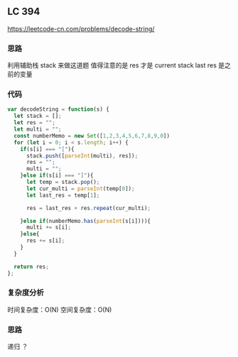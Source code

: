 ## LC 394

https://leetcode-cn.com/problems/decode-string/

### 思路

利用辅助栈 stack 来做这道题
值得注意的是 res 才是 current stack last res 是之前的变量

### 代码

```JavaScript
var decodeString = function(s) {
  let stack = [];
  let res = "";
  let multi = "";
  const numberMemo = new Set([1,2,3,4,5,6,7,8,9,0])
  for (let i = 0; i < s.length; i++) {
    if(s[i] === "["){
      stack.push([parseInt(multi), res]);
      res = "";
      multi = "";
    }else if(s[i] === "]"){
      let temp = stack.pop();
      let cur_multi = parseInt(temp[0]);
      let last_res = temp[1];

      res = last_res + res.repeat(cur_multi);

    }else if(numberMemo.has(parseInt(s[i]))){
      multi += s[i];
    }else{
      res += s[i];
    }
  }

  return res;
};

```

### 复杂度分析

时间复杂度：O(N)
空间复杂度：O(N)

### 思路

递归 ？
